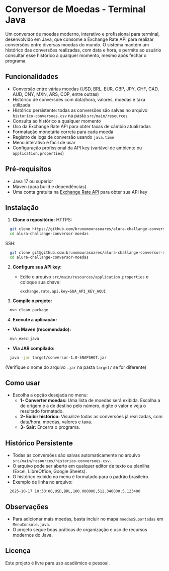 # Conversor de Moedas - Terminal Java

Um conversor de moedas moderno, interativo e profissional para terminal, desenvolvido em Java, que consome a Exchange Rate API para realizar conversões entre diversas moedas do mundo. O sistema mantém um histórico das conversões realizadas, com data e hora, e permite ao usuário consultar esse histórico a qualquer momento, mesmo após fechar o programa.

## Funcionalidades
- Conversão entre várias moedas (USD, BRL, EUR, GBP, JPY, CHF, CAD, AUD, CNY, MXN, ARS, COP, entre outras)
- Histórico de conversões com data/hora, valores, moedas e taxa utilizada
- Histórico persistente: todas as conversões são salvas no arquivo `historico-conversoes.csv` na pasta `src/main/resources`
- Consulta ao histórico a qualquer momento
- Uso da Exchange Rate API para obter taxas de câmbio atualizadas
- Formatação monetária correta para cada moeda
- Registro de logs de conversão usando `java.time`
- Menu interativo e fácil de usar
- Configuração profissional da API key (variável de ambiente ou `application.properties`)

## Pré-requisitos
- Java 17 ou superior
- Maven (para build e dependências)
- Uma conta gratuita na [Exchange Rate API](https://www.exchangerate-api.com/) para obter sua API key

## Instalação

1. **Clone o repositório:**
HTTPS:
```sh
  git clone https://github.com/brunomourasoares/alura-challange-conversor-moedas.git
  cd alura-challange-conversor-moedas
```
SSH:
```sh
  git clone git@github.com:brunomourasoares/alura-challange-conversor-moedas.git
  cd alura-challange-conversor-moedas
```

2. **Configure sua API key:**
   - Edite o arquivo `src/main/resources/application.properties` e coloque sua chave:
     ```properties
     exchange.rate.api.key=SUA_API_KEY_AQUI
     ```

2. **Compile o projeto:**
```sh
  mvn clean package
```

4. **Execute a aplicação:**
- **Via Maven (recomendado):**
```sh
  mvn exec:java
```
- **Via JAR compilado:**
```sh
  java -jar target/conversor-1.0-SNAPSHOT.jar
```
(Verifique o nome do arquivo `.jar` na pasta `target/` se for diferente)

## Como usar
- Escolha a opção desejada no menu:
  - **1- Converter moedas:** Uma lista de moedas será exibida. Escolha a de origem e a de destino pelo número, digite o valor e veja o resultado formatado.
  - **2- Exibir histórico:** Visualize todas as conversões já realizadas, com data/hora, moedas, valores e taxa.
  - **3- Sair:** Encerra o programa.

## Histórico Persistente
- Todas as conversões são salvas automaticamente no arquivo `src/main/resources/historico-conversoes.csv`.
- O arquivo pode ser aberto em qualquer editor de texto ou planilha (Excel, LibreOffice, Google Sheets).
- O histórico exibido no menu é formatado para o padrão brasileiro.
- Exemplo de linha no arquivo:

```csv
  2025-10-17 10:30:00,USD,BRL,100.000000,512.340000,5.123400
```

## Observações
- Para adicionar mais moedas, basta incluir no mapa `moedasSuportadas` em `MenuConsole.java`.
- O projeto segue boas práticas de organização e uso de recursos modernos do Java.

## Licença
Este projeto é livre para uso acadêmico e pessoal.
